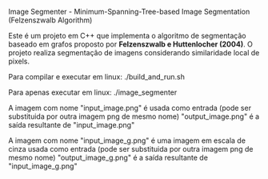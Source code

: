 Image Segmenter - Minimum-Spanning-Tree-based Image Segmentation (Felzenszwalb Algorithm)

Este é um projeto em C++ que implementa o algoritmo de segmentação baseado em grafos proposto por **Felzenszwalb e Huttenlocher (2004)**. O projeto realiza segmentação de imagens considerando similaridade local de pixels.

Para compilar e executar em linux:
./build_and_run.sh

Para apenas executar em linux:
./image_segmenter

A imagem com nome "input_image.png" é usada como entrada (pode ser substituida por outra imagem png de mesmo nome)
"output_image.png" é a saída resultante de "input_image.png"

A imagem com nome "input_image_g.png" é uma imagem em escala de cinza usada como entrada (pode ser substituida por outra imagem png de mesmo nome)
"output_image_g.png" é a saída resultante de "input_image_g.png"
